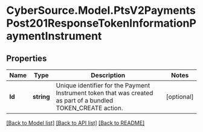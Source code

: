 # CyberSource.Model.PtsV2PaymentsPost201ResponseTokenInformationPaymentInstrument
## Properties

Name | Type | Description | Notes
------------ | ------------- | ------------- | -------------
**Id** | **string** | Unique identifier for the Payment Instrument token that was created as part of a bundled TOKEN_CREATE action.  | [optional] 

[[Back to Model list]](../README.md#documentation-for-models) [[Back to API list]](../README.md#documentation-for-api-endpoints) [[Back to README]](../README.md)

